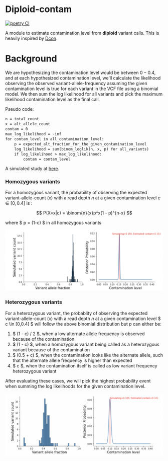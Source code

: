 # Diploid-contam #

[![poetry CI](https://github.com/wckdouglas/contam/actions/workflows/ci.yml/badge.svg?branch=main)](https://github.com/wckdouglas/contam/actions/workflows/ci.yml)


A module to estimate contamination level from **diploid** variant calls. This is heavily inspired by [Dcon](https://github.com/liguowang/dcon/blob/master/lib/DconModule/utils.py).

# Background #

We are hypothesizing the contamination level would be between $0-0.4$, and at each hypothesized contamination level, we'll calculate the likelihood observing the observed variant-allele-frequency assuming the given contamination level is true for each variant in the VCF file using a binomial model. We then sum the log likelihood for all variants and pick the maximum likelihood contamination level as the final call.

Pseudo code:
```
n = total_count
x = alt_allele_count
contam = 0
max_log_likelihood = -inf
for contam_level in all_contamination_level:
    p = expected_alt_fraction_for_the_given_contamination_level
    log_likelihood = sum(binom_loglik(n, x, p) for all_variants)
    if log_likelihood > max_log_likelihood:
        contam = contam_level
```

A simulated study at [here](https://github.com/wckdouglas/contam/blob/main/notebooks/contam_simulator.ipynb).


### Homozygous variants

For a homozygous variant, the probability of observing the expected variant-allele-count ($x$) with a read depth $n$ at a given contamination level $c \in [0,0.4]$ is :

$$ P(X=x|c) = \binom{n}{x}p^x(1 - p)^{n-x}  $$ 

where $ p = (1-c) $ in all homozygous variants

![](https://github.com/wckdouglas/contam/blob/main/img/hom.png?raw=true)

### Heterozygous variants

For a heterozygous variant, the probablity of observing the expected variant-allele-count ($x$) with a read depth $n$ at a given contamination level $ c \in [0,0.4] $ will follow the above binomial distribution but $p$ can either be:


1. $ (1 - c) / 2 $, when a low alternate allele frequency is observed because of the contamination
2. $ (1 - c) $, when a homozygous variant being called as a heterozygous variant because of the contamination
3. $ (0.5 + c) $, when the contamination looks like the alternate allele, such that the alternate allele frequency is higher than expected
4. $ c $, when the contamination itself is called as low variant frequency heterozygous variant

After evaluating these cases, we will pick the highest probability event when summing the log likelihoods for the given contamination level.

![](https://github.com/wckdouglas/contam/blob/main/img/het.png?raw=true)
